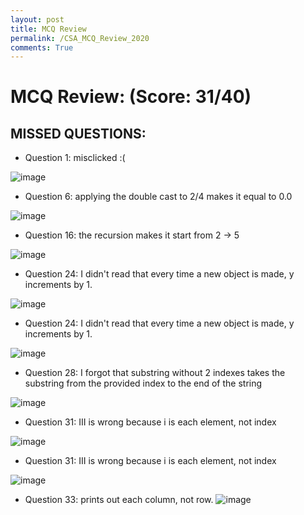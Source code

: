 ```yaml
---
layout: post
title: MCQ Review
permalink: /CSA_MCQ_Review_2020
comments: True
---
```


# MCQ Review: (Score: 31/40)

## MISSED QUESTIONS:

- Question 1: misclicked :(

![image]({{site.baseurl}}/images/mcq3/q1.png)

- Question 6: applying the double cast to 2/4 makes it equal to 0.0

![image]({{site.baseurl}}/images/mcq3/q6.png)

- Question 16: the recursion makes it start from 2 -> 5

![image]({{site.baseurl}}/images/mcq3/q16.png)

- Question 24: I didn't read that every time a new object is made, y increments by 1.

![image]({{site.baseurl}}/images/mcq3/q24.png)

- Question 24: I didn't read that every time a new object is made, y increments by 1.

![image]({{site.baseurl}}/images/mcq3/q24.png)

- Question 28: I forgot that substring without 2 indexes takes the substring from the provided index to the end of the string

![image]({{site.baseurl}}/images/mcq3/q28.png)

- Question 31: III is wrong because i is each element, not index

![image]({{site.baseurl}}/images/mcq3/q31.png)

- Question 31: III is wrong because i is each element, not index

![image]({{site.baseurl}}/images/mcq3/q31.png)

- Question 33: prints out each column, not row.
![image]({{site.baseurl}}/images/mcq3/q33.png)
